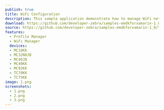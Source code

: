 ```yaml
---
publish: true
title: WiFi Configuration
description: This sample application demonstrate how to manage WiFi networks.
download: https://github.com/developer-zebra/samples-emdkforxamarin-1_0/archive/ProfileWifiSample1.zip
source: https://github.com/developer-zebra/samples-emdkforxamarin-1_0/tree/ProfileWifiSample1
features: 
  - Profile Manager
  - WiFi Manager
  devices: 
  - MC18KK
  - MC32N0JB
  - MC40JB
  - MC40KK
  - MC92KK
  - TC70KK
  - TC75KK
image: 1.png
screenshots: 
  - 1.png
  - 2.png
  - 3.png
---
```


